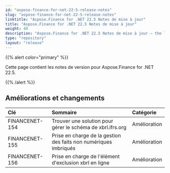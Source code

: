 ```yaml
---
id: "aspose-finance-for-net-22-5-release-notes"
slug: "aspose-finance-for-net-22-5-release-notes"
linktitle: "Aspose.Finance for .NET 22.5 Notes de mise à jour"
title: "Aspose.Finance for .NET 22.5 Notes de mise à jour"
weight: 40
description: "Aspose.Finance for .NET 22.5 Notes de mise à jour – the latest updates and fixes."
type: "repository"
layout: "release"
---
```

{{% alert color="primary" %}}

Cette page contient les notes de version pour Aspose.Finance for .NET 22.5.

{{% /alert %}}

## **Améliorations et changements**

|**Clé**|**Sommaire**|**Catégorie**|
|:- |:- |:- |
|FINANCENET-154| Trouver une solution pour gérer le schéma de xbrl.ifrs.org|Amélioration|
|FINANCENET-155|Prise en charge de la gestion des faits non numériques imbriqués|Amélioration|
|FINANCENET-156| Prise en charge de l'élément d'exclusion xbrl en ligne|Amélioration|

